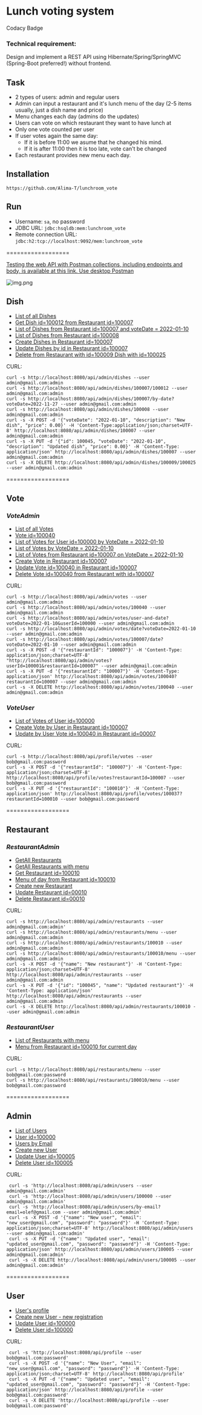 # Lunch voting system
Codacy Badge

### Technical requirement:
Design and implement a REST API using Hibernate/Spring/SpringMVC (Spring-Boot preferred!) without frontend.

## Task
- 2 types of users: admin and regular users
- Admin can input a restaurant and it's lunch menu of the day (2-5 items usually, just a dish name and price)
- Menu changes each day (admins do the updates)
- Users can vote on which restaurant they want to have lunch at
- Only one vote counted per user
- If user votes again the same day:
    * If it is before 11:00 we asume that he changed his mind.
    * If it is after 11:00 then it is too late, vote can't be changed
- Each restaurant provides new menu each day.

## Installation

    https://github.com/Alima-T/lunchroom_vote

## Run 

- Username: `sa`, no password
- JDBC URL: `jdbc:hsqldb:mem:lunchroom_vote`
- Remote connection URL: `jdbc:h2:tcp://localhost:9092/mem:lunchroom_vote`

==================



<a href=https://postman.com/okhapka/workspace/lunchroom-vote>Testing the web API with Postman collections, including endpoints and body, is available at this link. Use desktop Postman</a>

![img.png](img.png)

## Dish

- <a href="http://localhost:8080/api/admin/dishes">List of all Dishes</a>
- <a href="http://localhost:8080/api/admin/dishes/100007/100012">Get Dish id=100012 from Restaurant id=100007</a>
- <a href="http://localhost:8080/api/admin/dishes/100007/by-date?voteDate=2022-01-10">List of Dishes from Restaurant id=100007 and voteDate = 2022-01-10</a>
- <a href="http://localhost:8080/api/admin/dishes/100008">List of Dishes from Restaurant id=100008</a>
- <a href="http://localhost:8080/api/admin/dishes/100007">Create Dishes in Restaurant id=100007</a>
- <a href="http://localhost:8080/api/admin/dishes/100007">Update Dishes by id in Restaurant id=100007</a>
- <a href="http://localhost:8080/api/admin/dishes/100009/100025">Delete from Restaurant with id=100009 Dish with id=100025</a>

CURL:

    curl -s http://localhost:8080/api/admin/dishes --user admin@gmail.com:admin
    curl -s http://localhost:8080/api/admin/dishes/100007/100012 --user admin@gmail.com:admin
    curl -s http://localhost:8080/api/admin/dishes/100007/by-date?voteDate=2022-11-27 --user admin@gmail.com:admin
    curl -s http://localhost:8080/api/admin/dishes/100008 --user admin@gmail.com:admin
    curl -s -X POST -d '{"voteDate": "2022-01-10", "description": "New dish", "price": 0.00}' -H 'Content-Type:application/json;charset=UTF-8' http://localhost:8080/api/admin/dishes/100007 --user admin@gmail.com:admin
    curl -s -X PUT -d '{"id": 100045, "voteDate": "2022-01-10", "description": "Updated dish", "price": 0.00}' -H 'Content-Type: application/json' http://localhost:8080/api/admin/dishes/100007 --user admin@gmail.com:admin
    curl -s -X DELETE http://localhost:8080/api/admin/dishes/100009/100025 --user admin@gmail.com:admin


==================
## Vote
### ***VoteAdmin***

- <a href="http://localhost:8080/api/admin/votes">List of all Votes</a>
- <a href="http://localhost:8080/api/admin/votes/100040">Vote id=100040</a>
- <a href="http://localhost:8080/api/admin/votes/user-and-date?voteDate=2022-01-10&userId=100000">List of Votes for User id=100000 by VoteDate = 2022-01-10</a>
- <a href="http://localhost:8080/api/admin/votes/date?voteDate=2022-01-10">List of Votes by VoteDate = 2022-01-10</a>
- <a href="http://localhost:8080/api/admin/votes/100007/date?voteDate=2022-01-10">List of Votes from Restaurant id=100007 on VoteDate = 2022-01-10</a>
- <a href="http://localhost:8080/api/admin/votes?userId=100006&restaurantId=100007">Create Vote in Restaurant id=100007</a>
- <a href="http://localhost:8080/api/admin/votes/100040?restaurantId=100007">Update Vote id=100040 in Restaurant id=100007</a>
- <a href="http://localhost:8080/api/admin/votes/100040?restaurantId=100007">Delete Vote id=100040 from Restaurant with id=100007</a>

CURL:

    curl -s http://localhost:8080/api/admin/votes --user admin@gmail.com:admin
    curl -s http://localhost:8080/api/admin/votes/100040 --user admin@gmail.com:admin
    curl -s http://localhost:8080/api/admin/votes/user-and-date?voteDate=2022-01-10&userId=100000 --user admin@gmail.com:admin
    curl -s http://localhost:8080/api/admin/votes/date?voteDate=2022-01-10 --user admin@gmail.com:admin
    curl -s http://localhost:8080/api/admin/votes/100007/date?voteDate=2022-01-10 --user admin@gmail.com:admin
    curl -s -X POST -d '{"restaurantId": "100007"}' -H 'Content-Type: application/json;charset=UTF-8' "http://localhost:8080/api/admin/votes?userId=100001&restaurantId=100007" --user admin@gmail.com:admin
    curl -s -X PUT -d '{"restaurantId": "100007"}' -H 'Content-Type: application/json' http://localhost:8080/api/admin/votes/100040?restaurantId=100007 --user admin@gmail.com:admin
    curl -s -X DELETE http://localhost:8080/api/admin/votes/100040 --user admin@gmail.com:admin


### ***VoteUser***
- <a href="http://localhost:8080/api/profile/votes">List of Votes of User id=100000</a>
- <a href="http://localhost:8080/api/profile/votes?restaurantId=100007">Create Vote by User in Restaurant id=100007</a>
- <a href="http://localhost:8080/api/profile/votes/100040?restaurantId=100007">Update by User Vote id=100040 in Restaurant id=00007</a>

CURL:

    curl -s http://localhost:8080/api/profile/votes --user bob@gmail.com:password
    curl -s -X POST -d '{"restaurantId": "100007"}' -H 'Content-Type: application/json;charset=UTF-8' http://localhost:8080/api/profile/votes?restaurantId=100007 --user bob@gmail.com:password
    curl -s -X PUT -d '{"restaurantId": "100010"}' -H 'Content-Type: application/json' http://localhost:8080/api/profile/votes/100037?restaurantId=100010 --user bob@gmail.com:password

==================
## Restaurant

### ***RestaurantAdmin***

- <a href="http://localhost:8080/api/admin/restaurants">GetAll Restaurants</a>
- <a href="http://localhost:8080/api/admin/restaurants/menu">GetAll Restaurants with menu</a>
- <a href="http://localhost:8080/api/admin/restaurants/100010">Get Restaurant id=100010</a>
- <a href="http://localhost:8080/api/admin//restaurants/100010/menu ">Menu of day from Restaurant id=100010</a>
- <a href="http://localhost:8080/api/admin/restaurants">Create new Restaurant</a>
- <a href="http://localhost:8080/api/admin/restaurants/100010">Update Restaurant id=00010</a>
- <a href="http://localhost:8080/api/admin/restaurants/100010">Delete Restaurant id=00010</a>

CURL:

    curl -s http://localhost:8080/api/admin/restaurants --user admin@gmail.com:admin'
    curl -s http://localhost:8080/api/admin/restaurants/menu --user admin@gmail.com:admin
    curl -s http://localhost:8080/api/admin/restaurants/100010 --user admin@gmail.com:admin
    curl -s http://localhost:8080/api/admin/restaurants/100010/menu --user admin@gmail.com:admin
    curl -s -X POST -d '{"name": "New restaurant"}' -H 'Content-Type: application/json;charset=UTF-8' http://localhost:8080/api/admin/restaurants --user admin@gmail.com:admin
    curl -s -X PUT -d '{"id": "100045", "name": "Updated restaurant"}' -H 'Content-Type: application/json' http://localhost:8080/api/admin/restaurants --user admin@gmail.com:admin
    curl -s -X DELETE http://localhost:8080/api/admin/restaurants/100010 --user admin@gmail.com:admin

### ***RestaurantUser***

- <a href="http://localhost:8080/api/restaurants/menu">List of Restaurants with menu</a>
- <a href="http://localhost:8080/api/restaurants/100010/menu">Menu from Restaurant id=100010 for current day</a>

CURL:

    curl -s http://localhost:8080/api/restaurants/menu --user bob@gmail.com:password
    curl -s http://localhost:8080/api/restaurants/100010/menu --user bob@gmail.com:password
==================
## Admin

- <a href="http://localhost:8080/api/admin/users">List of Users</a>
- <a href="http://localhost:8080/api/admin/users/100000">User id=100000 </a>
- <a href="http://localhost:8080/api/admin/users/by-email?email=olef@gmail.com">Users by Email</a>
- <a href="http://localhost:8080/api/admin/users">Create new User</a>  
- <a href="http://localhost:8080/api/admin/users/100005">Update User id=100005</a>  
- <a href="http://localhost:8080/api/admin/users/100005">Delete User id=100005 </a>

CURL:

     curl -s 'http://localhost:8080/api/admin/users --user admin@gmail.com:admin'
     curl -s 'http://localhost:8080/api/admin/users/100000 --user admin@gmail.com:admin'
     curl -s 'http://localhost:8080/api/admin/users/by-email?email=olef@gmail.com --user admin@gmail.com:admin'
     curl -s -X POST -d '{"name": "New user", "email": "new_user@gmail.com", "password": "password"}' -H 'Content-Type: application/json;charset=UTF-8' http://localhost:8080/api/admin/users --user admin@gmail.com:admin'
     curl -s -X PUT -d '{"name": "Updated user", "email": "updated_user@gmail.com", "password": "password"}' -H 'Content-Type: application/json' http://localhost:8080/api/admin/users/100005 --user admin@gmail.com:admin'
     curl -s -X DELETE http://localhost:8080/api/admin/users/100005 --user admin@gmail.com:admin'
==================
## User

- <a href="http://localhost:8080/api/profile">User's profile</a>
- <a href="http://localhost:8080/api/profile">Create new User - new registration</a>
- <a href="http://localhost:8080/api/profile/100000">Update User id=100000 </a>
- <a href="http://localhost:8080/api/profile/100000">Delete User id=100000 </a>

CURL:

     curl -s 'http://localhost:8080/api/profile --user bob@gmail.com:password'
     curl -s -X POST -d '{"name": "New User", "email": "new_user@gmail.com", "password": "password"}' -H 'Content-Type: application/json;charset=UTF-8' http://localhost:8080/api/profile'
     curl -s -X PUT -d '{"name": "Updated user", "email": "updated_user@gmail.com", "password": "password"}' -H 'Content-Type: application/json' http://localhost:8080/api/profile --user bob@gmail.com:password'
     curl -s -X DELETE 'http://localhost:8080/api/profile --user bob@gmail.com:password'
